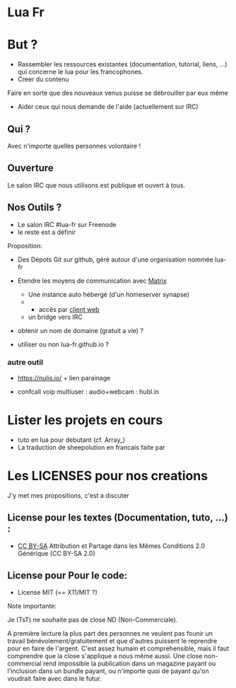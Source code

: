 
# Lua Fr

# But ?

* Rassembler les ressources existantes (documentation, tutorial, liens, ...) qui concerne le lua pour les francophones.
* Creer du contenu

Faire en sorte que des nouveaux venus puisse se débrouiller par eux même

* Aider ceux qui nous demande de l'aide (actuellement sur IRC)


## Qui ?

Avec n'importe quelles personnes volontaire !


## Ouverture

Le salon IRC que nous utilisons est publique et ouvert à tous.



## Nos Outils ?

* Le salon IRC #lua-fr sur Freenode
* le reste est a définir

Proposition:

* Des Dépots Git sur github, géré autour d'une organisation nommée lua-fr
* Etendre les moyens de communication avec [Matrix](matrix.org)
  * Une instance auto hébergé (d'un homeserver synapse)
  * + accès par [client web](https://riot.im/app/)
  * un bridge vers IRC

* obtenir un nom de domaine (gratuit a vie) ?
* utiliser ou non lua-fr.github.io ?


### autre outil

* https://nulis.io/ + lien parainage

* confcall voip multiuser : audio+webcam : hubl.in


# Lister les projets en cours

* tuto en lua pour debutant (cf. Array_)
* La traduction de sheepolution en francais faite par 

# Les LICENSES pour nos creations

J'y met mes propositions, c'est a discuter

## License pour les textes (Documentation, tuto, ...) :

* [CC BY-SA](https://creativecommons.org/licenses/by-sa/2.0/deed.fr) Attribution et Partage dans les Mêmes Conditions 2.0 Générique (CC BY-SA 2.0)


## License pour Pour le code:

* License MIT (== X11/MIT ?)


Note importante:

Je (TsT) ne souhaite pas de close ND (Non-Commerciale).

A première lecture la plus part des personnes ne veulent pas founir un travail bénévolement/gratuitement et que d'autres puissent le reprendre pour en faire de l'argent.
C'est assez humain et compréhensible, mais il faut comprendre que la close s'applique a nous même aussi.
Une close non-commercial rend impossible la publication dans un magazine payant ou l'inclusion dans un bundle payant, ou n'importe quoi de payant qu'on voudrait faire avec dans le futur.


